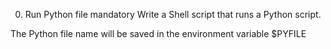 0. Run Python file
mandatory
Write a Shell script that runs a Python script.

The Python file name will be saved in the environment variable $PYFILE
